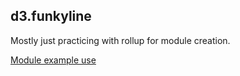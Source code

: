 ## d3.funkyline

Mostly just practicing with rollup for module creation.

[Module example use](https://bl.ocks.org/Andrew-Reid/5fa05044f281748580d01ffd52e59da0)


